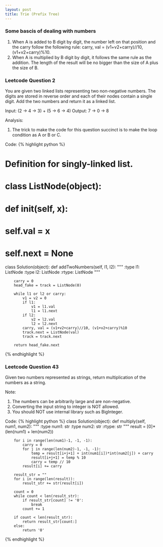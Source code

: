 ```yaml
---
layout: post
title: Trie (Prefix Tree)
---
```


### Some bascis of dealing with numbers

1. When A is added to B digit by digit, the number left on that position and the carry follow the following rule: carry, val = (v1+v2+carry)//10, (v1+v2+carry)%10.
2. When A is multiplied by B digit by digit, it follows the same rule as the addition. The length of the result will be no bigger than the size of A plus the size of B.


### Leetcode Question 2

You are given two linked lists representing two non-negative numbers. The digits are stored in reverse order and each of their nodes contain a single digit. Add the two numbers and return it as a linked list.

Input: (2 -> 4 -> 3) + (5 -> 6 -> 4)
Output: 7 -> 0 -> 8

Analysis:

1. The trick to make the code for this question succinct is to make the loop condition as A or B or C.

Code:
{% highlight python %}
# Definition for singly-linked list.
# class ListNode(object):
#     def __init__(self, x):
#         self.val = x
#         self.next = None

class Solution(object):
    def addTwoNumbers(self, l1, l2):
        """
        :type l1: ListNode
        :type l2: ListNode
        :rtype: ListNode
        """

        carry = 0
        head_fake = track = ListNode(0)
        
        while l1 or l2 or carry:
            v1 = v2 = 0
            if l1:
                v1 = l1.val
                l1 = l1.next
            if l2:
                v2 = l2.val
                l2 = l2.next
            carry, val = (v1+v2+carry)//10, (v1+v2+carry)%10
            track.next = ListNode(val)
            track = track.next
        
        return head_fake.next
{% endhighlight %}


### Leetcode Question 43
Given two numbers represented as strings, return multiplication of the numbers as a string.

Note:
1. The numbers can be arbitrarily large and are non-negative.
2. Converting the input string to integer is NOT allowed.
3. You should NOT use internal library such as BigInteger.

Code:
{% highlight python %}
class Solution(object):
    def multiply(self, num1, num2):
        """
        :type num1: str
        :type num2: str
        :rtype: str
        """
        result = [0]*(len(num1) + len(num2))
        
        for i in range(len(num1)-1, -1, -1):
            carry = 0
            for j in range(len(num2)-1, -1, -1):
                temp = result[i+j+1] + int(num1[i])*int(num2[j]) + carry
                result[i+j+1] = temp % 10
                carry = temp // 10
            result[i] += carry
        
        result_str = ""
        for i in range(len(result)):
            result_str += str(result[i])
        
        count = 0
        while count < len(result_str):
            if result_str[count] != '0':
                break
            count += 1
        
        if count < len(result_str):
            return result_str[count:]
        else:
            return '0'
{% endhighlight %}